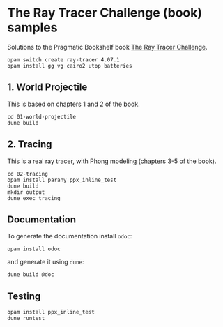 # The Ray Tracer Challenge (book) samples

Solutions to the Pragmatic Bookshelf book
[The Ray Tracer Challenge](https://pragprog.com/book/jbtracer/the-ray-tracer-challenge).

```
opam switch create ray-tracer 4.07.1
opam install gg vg cairo2 utop batteries
```

## 1. World Projectile

This is based on chapters 1 and 2 of the book.
```
cd 01-world-projectile
dune build
```

## 2. Tracing

This is a real ray tracer, with Phong modeling (chapters 3-5 of the book).
```
cd 02-tracing
opam install parany ppx_inline_test
dune build
mkdir output
dune exec tracing
```

## Documentation

To generate the documentation install `odoc`:

```
opam install odoc
```

and generate it using `dune`:

```
dune build @doc
```

## Testing

```
opam install ppx_inline_test
dune runtest
```
